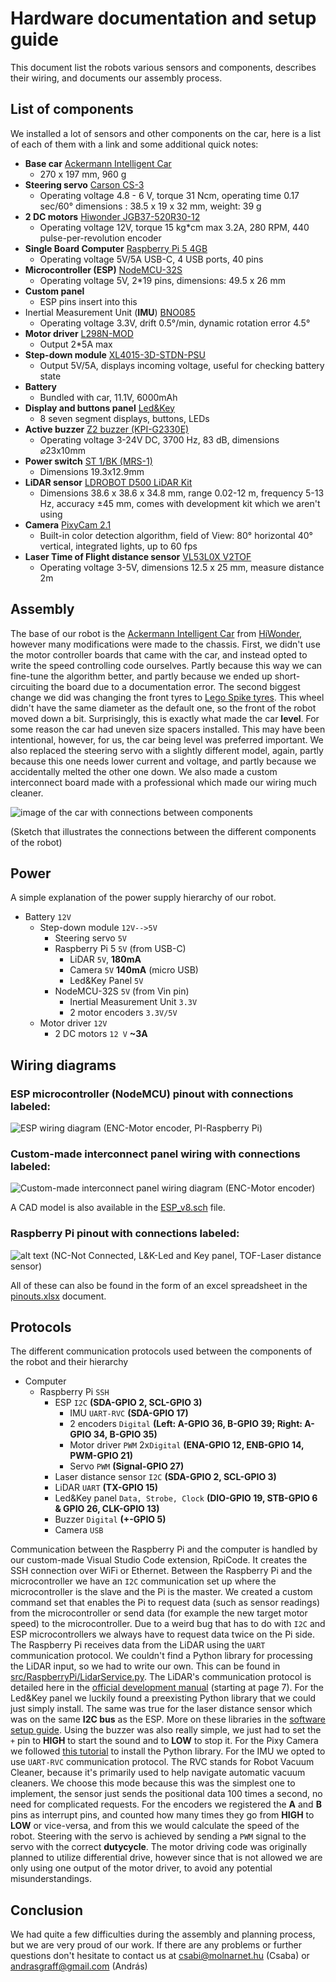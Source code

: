 # Hardware documentation and setup guide
This document list the robots various sensors and components, describes their wiring, and documents our assembly process.

## List of components
We installed a lot of sensors and other components on the car, here is a list of each of them with a link and some additional quick notes:
- **Base car** [Ackermann Intelligent Car](https://www.hiwonder.com/collections/robotic-car/products/ackermann-steering-chassis?variant=40382428381271)
  - 270 x 197 mm, 960 g
- **Steering servo** [Carson CS-3](https://www.amazon.co.uk/Carson-500502015-500502015-CS-3-Servo-3Kg-JR/dp/B0037Y93CW)
  - Operating voltage 4.8 - 6 V, torque 31 Ncm, operating time 0.17 sec/60° dimensions : 38.5 x 19 x 32 mm, weight: 39 g
- **2 DC motors** [Hiwonder JGB37-520R30-12](https://www.hiwonder.com/products/hall-encoder-dc-geared-motor?variant=40451123675223)
  -  Operating voltage 12V, torque 15 kg*cm max 3.2A, 280 RPM, 440 pulse-per-revolution encoder
- **Single Board Computer** [Raspberry Pi 5 4GB](https://www.raspberrypi.com/products/raspberry-pi-5/?variant=raspberry-pi-5-4gb)
  - Operating voltage 5V/5A USB-C, 4 USB ports, 40 pins
- **Microcontroller (ESP)** [NodeMCU-32S](https://www.hestore.hu/prod_10037961.html)
  - Operating voltage 5V, 2*19 pins, dimensions: 49.5 x 26 mm
- **Custom panel**
  - ESP pins insert into this
- Inertial Measurement Unit (**IMU**) [BNO085](https://www.hestore.hu/prod_10044901.html)
  - Operating voltage 3.3V, drift 0.5°/min, dynamic rotation error 4.5°
- **Motor driver** [L298N-MOD](https://www.hestore.hu/prod_10036621.html)
  - Output 2*5A max
- **Step-down module** [XL4015-3D-STDN-PSU](https://www.hestore.hu/prod_10042112.html)
  - Output 5V/5A, displays incoming voltage, useful for checking battery state
- **Battery**
  - Bundled with car, 11.1V, 6000mAh
- **Display and buttons panel** [Led&Key](https://www.hestore.hu/prod_10042203.html)
  - 8 seven segment displays, buttons, LEDs
- **Active buzzer** [Z2 buzzer (KPI-G2330E)](https://www.hestore.hu/prod_10029469.html)
  - Operating voltage 3-24V DC, 3700 Hz, 83 dB, dimensions ⌀23x10mm
- **Power switch** [ST 1/BK (MRS-1)](https://www.hestore.hu/prod_10023322.html)
  - Dimensions 19.3x12.9mm
- **LiDAR sensor** [LDROBOT D500 LiDAR Kit](https://www.elektor.com/products/ldrobot-d500-lidar-kit-360-degree-laser-range-scanner-12-m)
  - Dimensions 38.6 x 38.6 x 34.8 mm, range 0.02-12 m, frequency 5-13 Hz, accuracy ±45 mm, comes with development kit which we aren't using
- **Camera** [PixyCam 2.1](https://tribotix.com/product/pixycam2-1/)
  - Built-in color detection algorithm, field of View: 80° horizontal 40° vertical, integrated lights, up to 60 fps
- **Laser Time of Flight distance sensor** [VL53L0X V2TOF](https://vi.aliexpress.com/item/1005006706036794.html)
  - Operating voltage 3-5V, dimensions 12.5 x 25 mm, measure distance 2m
## Assembly
The base of our robot is the [Ackermann Intelligent Car](https://www.hiwonder.com/products/ackermann-steering-chassis?variant=40382428348503) from [HiWonder](hiwonder.com), however many modifications were made to the chassis. First, we didn't use the motor controller boards that came with the car, and instead opted to write the speed controlling code ourselves. Partly because this way we can fine-tune the algorithm better, and partly because we ended up short-circuiting the board due to a documentation error. The second biggest change we did was changing the front tyres to [Lego Spike tyres](https://www.brickowl.com/catalog/lego-wheel-56-with-medium-azure-tire-39367). This wheel didn't have the same diameter as the default one, so the front of the robot moved down a bit. Surprisingly, this is exactly what made the car **level**. For some reason the car had uneven size spacers installed. This may have been intentional, however, for us, the car being level was preferred important. We also replaced the steering servo with a slightly different model, again, partly because this one needs lower current and voltage, and partly because we accidentally melted the other one down. We also made a custom interconnect board made with a professional which made our wiring much cleaner.

![image of the car with connections between components](robot.png)

(Sketch that illustrates the connections between the different components of the robot)

## Power
A simple explanation of the power supply hierarchy of our robot.
- Battery `12V`
  - Step-down module `12V-->5V`
    - Steering servo `5V`
    - Raspberry Pi 5 `5V` (from USB-C)
      - LiDAR `5V`, **180mA**
      - Camera `5V` **140mA** (micro USB)
      - Led&Key Panel `5V`
    - NodeMCU-32S `5V` (from Vin pin)
      - Inertial Measurement Unit `3.3V`
      - 2 motor encoders `3.3V/5V`
  - Motor driver `12V`
    - 2 DC motors `12 V` **~3A**
## Wiring diagrams
### ESP microcontroller (NodeMCU) pinout with connections labeled:
![ESP wiring diagram](pinouts_ESP.jpg)
(ENC-Motor encoder, PI-Raspberry Pi)
### Custom-made interconnect panel wiring with connections labeled:
![Custom-made interconnect panel wiring diagram](pinouts_panel.jpg)
(ENC-Motor encoder)

A CAD model is also available in the [ESP_v8.sch](/ESP_v8.sch) file.
### Raspberry Pi pinout with connections labeled:
![alt text](pinouts_pi.jpg)
(NC-Not Connected, L&K-Led and Key panel, TOF-Laser distance sensor)

All of these can also be found in the form of an excel spreadsheet in the [pinouts.xlsx](/pinouts.xlsx) document.
## Protocols
The different communication protocols used between the components of the robot and their hierarchy
- Computer
  - Raspberry Pi `SSH`
    - ESP `I2C` **(SDA-GPIO 2, SCL-GPIO 3)** 
      - IMU `UART-RVC` **(SDA-GPIO 17)**
      - 2 encoders `Digital` **(Left: A-GPIO 36, B-GPIO 39; Right: A-GPIO 34, B-GPIO 35)**
      - Motor driver `PWM` 2x`Digital` **(ENA-GPIO 12, ENB-GPIO 14, PWM-GPIO 21)**
      - Servo `PWM` **(Signal-GPIO 27)**
    - Laser distance sensor `I2C` **(SDA-GPIO 2, SCL-GPIO 3)** 
    - LiDAR `UART` **(TX-GPIO 15)** 
    - Led&Key panel `Data, Strobe, Clock` **(DIO-GPIO 19, STB-GPIO 6 & GPIO 26, CLK-GPIO 13)**
    - Buzzer `Digital` **(+-GPIO 5)**
    - Camera `USB`

Communication between the Raspberry Pi and the computer is handled by our custom-made Visual Studio Code extension, RpiCode. It creates the SSH connection over WiFi or Ethernet. Between the Raspberry Pi and the microcontroller we have an `I2C` communication set up where the microcontroller is the slave and the Pi is the master. We created a custom command set that enables the Pi to request data (such as sensor readings) from the microcontroller or send data (for example the new target motor speed) to the microcontroller. Due to a weird bug that has to do with `I2C` and ESP microcontrollers we always have to request data twice on the Pi side. The Raspberry Pi receives data from the LiDAR using the `UART` communication protocol. We couldn't find a Python library for processing the LiDAR input, so we had to write our own. This can be found in [src/RaspberryPi/LidarService.py](/src/RaspberryPi/LidarService.py). The LiDAR's communication protocol is detailed here in the [official development manual](https://www.ldrobot.com/images/2023/05/23/LDROBOT_LD19_Datasheet_EN_v2.6_Q1JXIRVq.pdf) (starting at page 7). For the Led&Key panel we luckily found a preexisting Python library that we could just simply install. The same was true for the laser distance sensor which was on the same **I2C bus** as the ESP. More on these libraries in the [software setup guide](/src/README.md). Using the buzzer was also really simple, we just had to set the `+` pin to **HIGH** to start the sound and to **LOW** to stop it. For the Pixy Camera we followed [this tutorial](https://docs.pixycam.com/wiki/doku.php?id=wiki:v2:hooking_up_pixy_to_a_raspberry_pi2) to install the Python library. For the IMU we opted to use `UART-RVC` communication protocol. The RVC stands for Robot Vacuum Cleaner, because it's primarily used to help navigate automatic vacuum cleaners. We choose this mode because this was the simplest one to implement, the sensor just sends the positional data 100 times a second, no need for complicated requests. For the encoders we registered the **A** and **B** pins as interrupt pins, and counted how many times they go from **HIGH** to **LOW** or vice-versa, and from this we would calculate the speed of the robot. Steering with the servo is achieved by sending a `PWM` signal to the servo with the correct **dutycycle**. The motor driving code was originally planned to utilize differential drive, however since that is not allowed we are only using one output of the motor driver, to avoid any potential misunderstandings.
## Conclusion
We had quite a few difficulties during the assembly and planning process, but we are very proud of our work. If there are any problems or further questions don't hesitate to contact us at csabi@molnarnet.hu (Csaba) or andrasgraff@gmail.com (András)